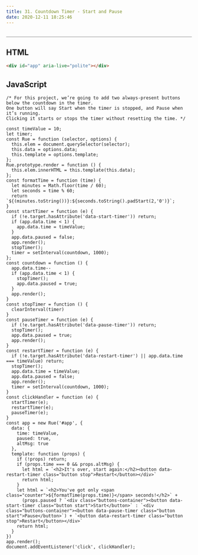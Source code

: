 ```yaml
---
title: 31. Countdown Timer - Start and Pause
date: 2020-12-11 18:25:46
---
```


<div class="output-container">

  <style type="text/css">
    #app {
      margin-top: 20px;
    }

    .buttons-container {
      display: flex;
      justify-content: space-between;
      max-width: 130px;
    }

    .button {
        border-color: white;
        outline: none;
        border: none;
        margin-top: 5px;
        min-width: 60px;
        padding: 5px 10px;
        border-radius: 3px;
        font-weight: 600px;
        cursor: pointer;
      }

      .button:focus {
        border: red;
        outline: none;
        box-shadow: 0 0 3px 1px #8e45ff;
      }

      .button:active {
        color: #8e45ff;
      }

      .counter {
        color: #8e45ff;
      }
  </style>
  <div id="app" aria-live="polite"></div>
  <script>
    const timeValue = 10;
    let timer;
    const Rue = function (selector, options) {
      this.elem = document.querySelector(selector);
      this.data = options.data;
      this.template = options.template;
    };
    Rue.prototype.render = function () {
      this.elem.innerHTML = this.template(this.data);
    };
    const formatTime = function (time) {
      let minutes = Math.floor(time / 60);
      let seconds = time % 60;
      return `${(minutes.toString())}:${seconds.toString().padStart(2,'0')}`;
    }
    const startTimer = function (e) {
      if (!e.target.hasAttribute('data-start-timer')) return;
      if (app.data.time < 1) {
        app.data.time = timeValue;
      }
      app.data.paused = false;
      app.render();
      stopTimer();
      timer = setInterval(countdown, 1000);
    };
    const countdown = function () {
      app.data.time--
      if (app.data.time < 1) {
        stopTimer();
        app.data.paused = true;
      }
      app.render();
    }
    const stopTimer = function () {
      clearInterval(timer)
    }
    const pauseTimer = function (e) {
      if (!e.target.hasAttribute('data-pause-timer')) return;
      stopTimer();
      app.data.paused = true;
      app.render();
    }
    const restartTimer = function (e) {
      if (!e.target.hasAttribute('data-restart-timer') || app.data.time === timeValue) return;
      stopTimer();
      app.data.time = timeValue;
      app.data.paused = false;
      app.render();
      timer = setInterval(countdown, 1000);
    }
    const clickHandler = function (e) {
      startTimer(e);
      restartTimer(e);
      pauseTimer(e);
    }
    const app = new Rue('#app', {
      data: {
        time: timeValue,
        paused: true,
        altMsg: true
      },
      template: function (props) {
        if (!props) return;
        if (props.time === 0 && props.altMsg) {
          let html = `<h2>It's over, start again:</h2><button data-restart-timer class="button stop">Restart</button></div>`
          return html;
        }
        let html = `<h2>You've got only <span class="counter">${formatTime(props.time)}</span> seconds!</h2>` +
          (props.paused ? `<div class="buttons-container"><button data-start-timer class="button start">Start</button>` : `<div class="buttons-container"><button data-pause-timer class="button start">Pause</button>`) + `<button data-restart-timer class="button stop">Restart</button></div>`
        return html;
      }
    })
    app.render();
    document.addEventListener('click', clickHandler);
  </script>
</div>

<div class="html-container" style="border-top: .5px solid grey; margin-top: 30px;">

## HTML

```HTML
<div id="app" aria-live="polite"></div>
```

</div>
<div class="js-container">

## JavaScript

```JS
/* For this project, we’re going to add two always-present buttons below the countdown in the timer.
One button will say Start when the timer is stopped, and Pause when it’s running.
Clicking it starts or stops the timer without resetting the time. */

const timeValue = 10;
let timer;
const Rue = function (selector, options) {
  this.elem = document.querySelector(selector);
  this.data = options.data;
  this.template = options.template;
};
Rue.prototype.render = function () {
  this.elem.innerHTML = this.template(this.data);
};
const formatTime = function (time) {
  let minutes = Math.floor(time / 60);
  let seconds = time % 60;
  return `${(minutes.toString())}:${seconds.toString().padStart(2,'0')}`;
}
const startTimer = function (e) {
  if (!e.target.hasAttribute('data-start-timer')) return;
  if (app.data.time < 1) {
    app.data.time = timeValue;
  }
  app.data.paused = false;
  app.render();
  stopTimer();
  timer = setInterval(countdown, 1000);
};
const countdown = function () {
  app.data.time--
  if (app.data.time < 1) {
    stopTimer();
    app.data.paused = true;
  }
  app.render();
}
const stopTimer = function () {
  clearInterval(timer)
}
const pauseTimer = function (e) {
  if (!e.target.hasAttribute('data-pause-timer')) return;
  stopTimer();
  app.data.paused = true;
  app.render();
}
const restartTimer = function (e) {
  if (!e.target.hasAttribute('data-restart-timer') || app.data.time === timeValue) return;
  stopTimer();
  app.data.time = timeValue;
  app.data.paused = false;
  app.render();
  timer = setInterval(countdown, 1000);
}
const clickHandler = function (e) {
  startTimer(e);
  restartTimer(e);
  pauseTimer(e);
}
const app = new Rue('#app', {
  data: {
    time: timeValue,
    paused: true,
    altMsg: true
  },
  template: function (props) {
    if (!props) return;
    if (props.time === 0 && props.altMsg) {
      let html = `<h2>It's over, start again:</h2><button data-restart-timer class="button stop">Restart</button></div>`
      return html;
    }
    let html = `<h2>You've got only <span class="counter">${formatTime(props.time)}</span> seconds!</h2>` +
      (props.paused ? `<div class="buttons-container"><button data-start-timer class="button start">Start</button>` : `<div class="buttons-container"><button data-pause-timer class="button start">Pause</button>`) + `<button data-restart-timer class="button stop">Restart</button></div>`
    return html;
  }
})
app.render();
document.addEventListener('click', clickHandler);
```

</div>
